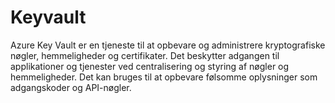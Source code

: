 # Keyvault

Azure Key Vault er en tjeneste til at opbevare og administrere kryptografiske nøgler, hemmeligheder og certifikater. Det beskytter adgangen til applikationer og tjenester ved centralisering og styring af nøgler og hemmeligheder. Det kan bruges til at opbevare følsomme oplysninger som adgangskoder og API-nøgler.

